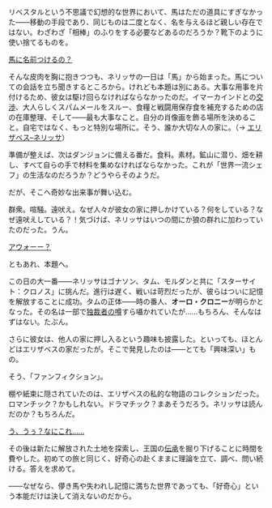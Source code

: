 <!-- title: ネリッサ・ジュリエット・レイヴンクロフト -->
<!-- status: 生存 -->

リベスタルという不思議で幻想的な世界において、馬はただの道具にすぎなかった――移動の手段であり、同じものは二度となく、名を与えるほど親しい存在ではない。わざわざ「相棒」のふりをする必要などあるのだろうか？靴下のように使い捨てるものを。

[馬に名前つけるの？](#embed:https://youtu.be/zVWvu3ozXKM?t=1257s)

そんな皮肉を胸に抱きつつも、ネリッサの一日は「馬」から始まった。馬についての会話を立ち聞きするところから。けれども本題は別にある。大事な用事を片付けるため、彼女は駆け回らなければならなかったのだ。イマーカインドとの[交渉](https://youtu.be/zVWvu3ozXKM?t=2258s)、大人らしくスパムメールをスルー、食糧と戦闘用保存食を補充するための店の在庫整理、そして――最も大事なこと。自分の肖像画を飾る場所を決めること。自宅ではなく、もっと特別な場所に。そう、誰か大切な人の家に。（→ [エリザベス–ネリッサ](#edge:liz-nerissa)）

準備が整えば、次はダンジョンに備える番だ。食料。素材。鉱山に潜り、畑を耕し、すべて自らの手で材料を集めなければならなかった。これが「世界一流シェフ」の生活なのだろうか？どうやらそのようだ。

だが、そこへ奇妙な出来事が舞い込む。

群衆。喧騒。遠吠え。なぜ人々が彼女の家に押しかけている？何をしている？なぜ遠吠えしている？！気づけば、ネリッサはいつの間にか狼の群れに加わっていたのだった。うん。

[アウォーー？](#embed:https://youtu.be/zVWvu3ozXKM?t=4962s)

ともあれ、本題へ。

この日の大一番――ネリッサはゴナソン、タム、モルダンと共に「スターサイト：クロノス」に挑んだ。進行は遅く、戦いは苛烈だったが、彼らはついに記憶を解放することに成功。タムの正体――時の番人、**オーロ・クロニー**が明らかとなった。その名は一部で[独裁者の噂](https://youtu.be/zVWvu3ozXKM?t=12798s)すら囁かれていたが……もちろん、そんなはずはない。たぶん。

さらに彼女は、他人の家に押し入るという趣味も披露した。といっても、ほとんどはエリザベスの家だったが。そこで発見したのは――とても「興味深い」もの。

そう、「ファンフィクション」。

棚や紙束に隠されていたのは、エリザベスの私的な物語のコレクションだった。ロマンチック？かもしれない。ドラマチック？まあそうだろう。ネリッサは読んだのか？もちろんだ。

[う、うぅ？なにこれ……](#embed:https://youtu.be/zVWvu3ozXKM?t=7313s)

その後は新たに解放された土地を探索し、王国の[伝承](https://www.youtube.com/live/zVWvu3ozXKM?si=1z93z1yY4ce4TH9M&t=16144)を掘り下げることに時間を費やした。初めての旅と同じく、好奇心の赴くままに理論を立て、調べ、問い続ける。答えを求めて。

――なぜなら、儚き馬や失われし記憶に満ちた世界であっても、「好奇心」という本能だけは決して消えないのだから。

